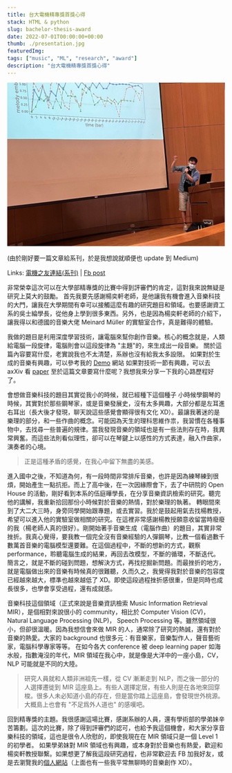 ```yaml
---
title: 台大電機精專獎首獎心得
stack: HTML & python
slug: bachelor-thesis-award
date: 2022-07-01T00:00:00+00:00
thumb: ./presentation.jpg
featuredImg:
tags: ["music", "ML", "research", "award"]
description: "台大電機精專獎首獎心得"
---
```


<!-- <img height="600px" src="./model_overall.png"></img> -->

![](./presentation.jpg)

(由於剛好要一篇文章給系刊，於是我想說就順便也 update 到 Medium)

Links: [電機之友連結(系刊)](https://alumni.ee.ntu.edu.tw/?p=5853) | [Fb post](https://www.facebook.com/story.php?story_fbid=pfbid02xqJrtMWLae1PDGLUDPNYBghpeHygDF8qJ1w6WCgmG8WjSRwknnzdZFgASUjm12Rtl&id=173091216049572)

非常榮幸這次可以在大學部精專獎的比賽中得到評審們的肯定，這對我來說無疑是研究上莫大的鼓勵。
首先我要先感謝楊奕軒老師，是他讓我有機會進入音樂科技的大門，讓我在大學期間有幸可以接觸這麼有趣的研究題目和領域。也要感謝資工系的吳士綸學長，從他身上學到很多東西。另外，也是因為楊奕軒老師的介紹下，讓我得以和德國的音樂大佬 Meinard Müller 的實驗室合作，真是難得的體驗。

我做的題目是利用深度學習技術，讓電腦來幫你創作音樂。核心的概念就是，人類給電腦一段旋律，電腦則會以這段旋律為 "主題"的，來生成出一段音樂。
關於這篇內容要寫什麼，老實說我也不太清楚，系辦也沒有給我太多設限。
如果對於生成的音樂有興趣，可以參考我的 [Demo](https://atosystem.github.io/ThemeTransformer/#demo) 網站
如果對技術一節有興趣，可以去 axXiv 看 [paper](https://arxiv.org/abs/2111.04093)
至於這篇文章要寫什麼呢？我想我來分享一下我的心路歷程好了。

會想做音樂科技的題目其實從我小的時候，就已經種下這個種子
小時候學鋼琴的時候，其實對於那些鋼琴家，或是音樂發展史，沒有太多興趣，大部分都是左耳進右耳出（長大後才發現，聊天說這些感覺會顯得很有文化 XD）。最讓我著迷的是樂理的部分，和一些作曲的概念。可能因為天生的理科思維作祟，我習慣在各種事物中，去找尋一些普遍的規律。當我發現音樂的領域也是有一些法則存在時，我異常興奮。而這些法則看似理性，卻可以在琴鍵上以感性的方式表達，融入作曲家，演奏者的心境。

> 正是這種矛盾的感覺，在我心中留下無盡的美感。

進入國中之後，不知道為何，有一段時間非常排斥音樂，也許是因為練琴練到很煩，開始產生一點抗拒。而上了高中後，在一次因緣際會下，去了中研院的 Open House 的活動，剛好看到本系的伍庭曄學長，在分享音樂資訊檢索的研究。聽完他的講解，我重新拾回那份小時候對於音樂的熱情，對於樂理的執著。
轉眼間來到了大二大三時，身旁同學開始跟專題，或去實習。我於是鼓起用氣去找楊教授，希望可以進入他的實驗室做相關的研究。在這裡非常感謝楊教授願意收留當時廢廢的我（楊老師人真的很好）。剛開始著手音樂生成（電腦作曲）的題目，其實非常挫折。我真心覺得，要我教一個完全沒有音樂經驗的人彈鋼琴，比教一個看過數千數萬首音樂的電腦模型還要難。在這個過程中，不斷的想新的方式，觀察 performance，聆聽電腦生成的結果，再回去改模型，不斷的循環，不斷迭代。簡言之，就是不斷的碰到問題，想解決方式，再找挖掘新問題。而最挫折的地方，就是電腦做出來的音樂有時候真的很難聽，久而久之，我覺得我對於音樂的包容度已經越來越大，標準也越來越低了 XD。即使這段過程挫折感很重，但是同時也成長很多，也學會享受過程，還有成就感。

音樂科技這個領域（正式來說是音樂資訊檢索 Music Information Retrieval MIR），是個相對來說很小的 community，相比於 Computer Vision (CV)， Natural Language Processing (NLP)， Speech Processing 等。雖然領域很小，但卻很溫暖。因為我想信會來做 MIR 的人，通常除了研究的熱誠，還有對於音樂的熱愛。大家的 background 也很多元：有音樂家，音樂製作人，聲音藝術家，電腦科學專家等等。
在如今各大 conference 被 deep learning paper 如海水般，指數淹沒的年代，MIR 領域在我心中，就是像是大洋中的一座小島，CV，NLP 可能就是不同的大陸。

> 研究人員就和人類非洲祖先一樣，從 CV 漸漸走到 NLP，而之後一部分的人選擇遷徙到 MIR 這座島上。有些人選擇定居，有些人則是在各地來回穿梭。很多人未必知道小島的存在，但是當你踏上這座島，會發現世外桃源。大概島上也會有 "不足爲外人道也" 的感嘆吧。

回到精專獎的主題。我很感謝這場比賽，感謝系辦的人員，還有學術部的學弟妹辛苦籌劃。這次的比賽，除了得到評審們的認可，也給予我這個機會，和大家分享音樂科技的領域，這也是很令人欣慰的，即使我現在在 MIR 領域只是一個 Level 1 的初學者。
如果學弟妹對 MIR 領域也有興趣，或本身對於音樂也有熱愛，歡迎和楊奕軒教授聯繫。如果想更了解我這段研究過程，也非常歡迎去 FB 加我好友，或是去瀏覽我的[個人網站](https://atosystem.github.io)（上面也有一些我平常無聊時的音樂創作 XD）。
